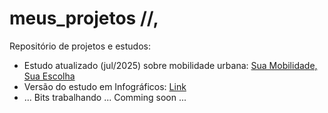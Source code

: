 # meus_projetos //,
Repositório de projetos e estudos:

* Estudo atualizado (jul/2025) sobre mobilidade urbana: [Sua Mobilidade, Sua Escolha](https://bit.ly/suamobilidade)
* Versão do estudo em Infográficos: [Link](https://github.com/cristianobonat/projetos/blob/57f2b73d3141abd605b6f3d6388c996a593c3fc7/Estudo%20Mobilidade%20Urbana%20POA%2031072025%20infografico.html)
* ... Bits trabalhando ... Comming soon ...
